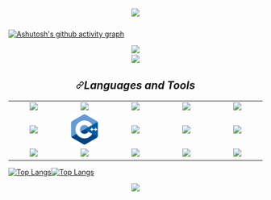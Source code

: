 <h1 align="center"> <a href=""> <img src="https://readme-typing-svg.herokuapp.com/?lines=console.log(%22Hello%2C%20World!%22);爱折腾的技术人!&center=true&size=27"> </a> </h1>


[![Ashutosh's github activity graph](https://github-readme-activity-graph.cyclic.app/graph?username=chenisvert&theme=dracula)](https://github.com/ashutosh00710/github-readme-activity-graph)



<div align="center"> <img height="137px" src="https://github-readme-stats.vercel.app/api?username=chenisvert&hide_title=true&hide_border=true&show_icons=trueline_height=21&text_color=000&icon_color=000&bg_color=0,ea6161,ffc64d,fffc4d,52fa5a&theme=graywhite" /> </div>


<div align="center"> <img height="137px" src="https://github-readme-stats.vercel.app/api?username=chenisvert&show_icons=true&theme=tokyonight" /> </div>


<h2 align="center" dir="auto"><a id="user-content-languages-and-tools" class="anchor" aria-hidden="true" href="#languages-and-tools"><svg class="octicon octicon-link" viewBox="0 0 16 16" version="1.1" width="16" height="16" aria-hidden="true"><path fill-rule="evenodd" d="M7.775 3.275a.75.75 0 001.06 1.06l1.25-1.25a2 2 0 112.83 2.83l-2.5 2.5a2 2 0 01-2.83 0 .75.75 0 00-1.06 1.06 3.5 3.5 0 004.95 0l2.5-2.5a3.5 3.5 0 00-4.95-4.95l-1.25 1.25zm-4.69 9.64a2 2 0 010-2.83l2.5-2.5a2 2 0 012.83 0 .75.75 0 001.06-1.06 3.5 3.5 0 00-4.95 0l-2.5 2.5a3.5 3.5 0 004.95 4.95l1.25-1.25a.75.75 0 00-1.06-1.06l-1.25 1.25a2 2 0 01-2.83 0z"></path></svg></a><i>Languages and Tools</i></h2>
<table width="100">
<tbody><tr>
    <td align="center" width="190">
        <a target="_blank" rel="noopener noreferrer nofollow" href="https://camo.githubusercontent.com/f65690513c9c1ac780a11596aa10e66b48cb8244d526dcedd6e9500c723317a7/68747470733a2f2f7777772e766563746f726c6f676f2e7a6f6e652f6c6f676f732f6e6573746a732f6e6573746a732d617232312e737667"><img src="https://camo.githubusercontent.com/f65690513c9c1ac780a11596aa10e66b48cb8244d526dcedd6e9500c723317a7/68747470733a2f2f7777772e766563746f726c6f676f2e7a6f6e652f6c6f676f732f6e6573746a732f6e6573746a732d617232312e737667" data-canonical-src="https://www.vectorlogo.zone/logos/nestjs/nestjs-ar21.svg" style="max-width: 100%;"></a>
    </td>
    <td align="center" width="190">
        <a target="_blank" rel="noopener noreferrer nofollow" href="https://camo.githubusercontent.com/5c469f960af5ff1c614f4c749099933c9efeddd8c01882d6f1ef3316bbe9acc0/68747470733a2f2f7777772e766563746f726c6f676f2e7a6f6e652f6c6f676f732f747970657363726970746c616e672f747970657363726970746c616e672d69636f6e2e737667"><img src="https://camo.githubusercontent.com/5c469f960af5ff1c614f4c749099933c9efeddd8c01882d6f1ef3316bbe9acc0/68747470733a2f2f7777772e766563746f726c6f676f2e7a6f6e652f6c6f676f732f747970657363726970746c616e672f747970657363726970746c616e672d69636f6e2e737667" data-canonical-src="https://www.vectorlogo.zone/logos/typescriptlang/typescriptlang-icon.svg" style="max-width: 100%;"></a>
    </td>
    <td align="center" width="190">
        <a target="_blank" rel="noopener noreferrer nofollow" href="https://camo.githubusercontent.com/ff5a371b2db4bfc982ee959fffc6cb103e545ccd9bfd7c9540bd4a0bf1d05668/68747470733a2f2f7777772e766563746f726c6f676f2e7a6f6e652f6c6f676f732f6170616368655f6b61666b612f6170616368655f6b61666b612d617232312e737667"><img src="https://camo.githubusercontent.com/ff5a371b2db4bfc982ee959fffc6cb103e545ccd9bfd7c9540bd4a0bf1d05668/68747470733a2f2f7777772e766563746f726c6f676f2e7a6f6e652f6c6f676f732f6170616368655f6b61666b612f6170616368655f6b61666b612d617232312e737667" data-canonical-src="https://www.vectorlogo.zone/logos/apache_kafka/apache_kafka-ar21.svg" style="max-width: 100%;"></a>
    </td>
     <td align="center" width="190">
        <a target="_blank" rel="noopener noreferrer nofollow" href="https://camo.githubusercontent.com/d6df2ed824318b047b34aca2e61298784abceaae65d2fc4369cbc349cf0b08c0/68747470733a2f2f7777772e766563746f726c6f676f2e7a6f6e652f6c6f676f732f616d617a6f6e5f6177732f616d617a6f6e5f6177732d617232312e737667"><img src="https://camo.githubusercontent.com/d6df2ed824318b047b34aca2e61298784abceaae65d2fc4369cbc349cf0b08c0/68747470733a2f2f7777772e766563746f726c6f676f2e7a6f6e652f6c6f676f732f616d617a6f6e5f6177732f616d617a6f6e5f6177732d617232312e737667" data-canonical-src="https://www.vectorlogo.zone/logos/amazon_aws/amazon_aws-ar21.svg" style="max-width: 100%;"></a>
    </td>
    <td align="center" width="190">
        <a target="_blank" rel="noopener noreferrer nofollow" href="https://camo.githubusercontent.com/51ab47b87f7b0b3dd0bf4e48ec5129ba7c5b5296e8e8b8c61d61a0018a753d3c/68747470733a2f2f7777772e766563746f726c6f676f2e7a6f6e652f6c6f676f732f6d6f6e676f64622f6d6f6e676f64622d617232312e737667"><img src="https://camo.githubusercontent.com/51ab47b87f7b0b3dd0bf4e48ec5129ba7c5b5296e8e8b8c61d61a0018a753d3c/68747470733a2f2f7777772e766563746f726c6f676f2e7a6f6e652f6c6f676f732f6d6f6e676f64622f6d6f6e676f64622d617232312e737667" data-canonical-src="https://www.vectorlogo.zone/logos/mongodb/mongodb-ar21.svg" style="max-width: 100%;"></a>
    </td>
</tr>
<tr>
    <td align="center" width="190">
        <a target="_blank" rel="noopener noreferrer" href="https://github.com/abranhe/programming-languages-logos/blob/master/src/javascript/javascript.svg"><img src="https://github.com/abranhe/programming-languages-logos/raw/master/src/javascript/javascript.svg" width="60" style="max-width: 100%;"></a>
    </td>
    <td align="center" width="190">
        <a target="_blank" rel="noopener noreferrer" href="https://github.com/devicons/devicon/blob/master/icons/cplusplus/cplusplus-original.svg"><img src="https://github.com/devicons/devicon/raw/master/icons/cplusplus/cplusplus-original.svg" width="60" style="max-width: 100%;"></a>
    </td>
     <td align="center" width="190">
        <a target="_blank" rel="noopener noreferrer nofollow" href="https://camo.githubusercontent.com/bd29043fa7ea7ac11eba0b820e9b5c598fa24d6864597ab7429dd3f492a5c4a8/68747470733a2f2f7777772e766563746f726c6f676f2e7a6f6e652f6c6f676f732f676f6c616e672f676f6c616e672d6f6666696369616c2e737667"><img src="https://camo.githubusercontent.com/bd29043fa7ea7ac11eba0b820e9b5c598fa24d6864597ab7429dd3f492a5c4a8/68747470733a2f2f7777772e766563746f726c6f676f2e7a6f6e652f6c6f676f732f676f6c616e672f676f6c616e672d6f6666696369616c2e737667" width="110" data-canonical-src="https://www.vectorlogo.zone/logos/golang/golang-official.svg" style="max-width: 100%;"></a>
    </td>
    <td align="center" width="190">
        <a target="_blank" rel="noopener noreferrer nofollow" href="https://camo.githubusercontent.com/ce5c1c07234a7e3a5224a86cad5c946f62b7ec77559986f7d1d32cc7a2f8c32c/68747470733a2f2f7777772e766563746f726c6f676f2e7a6f6e652f6c6f676f732f72656163746a732f72656163746a732d617232312e737667"><img src="https://camo.githubusercontent.com/ce5c1c07234a7e3a5224a86cad5c946f62b7ec77559986f7d1d32cc7a2f8c32c/68747470733a2f2f7777772e766563746f726c6f676f2e7a6f6e652f6c6f676f732f72656163746a732f72656163746a732d617232312e737667" data-canonical-src="https://www.vectorlogo.zone/logos/reactjs/reactjs-ar21.svg" style="max-width: 100%;"></a>
    </td>
    <td align="center">
        <a target="_blank" rel="noopener noreferrer" href="https://github.com/prplx/svg-logos/blob/master/svg/redux.svg"><img src="https://github.com/prplx/svg-logos/raw/master/svg/redux.svg" width="120" style="max-width: 100%;"></a>
    </td>
</tr>
<tr>
    <td align="center">
        <a target="_blank" rel="noopener noreferrer nofollow" href="https://camo.githubusercontent.com/29390c5d9f9b5969224ecd9f0c7a112caa64e1b82e5acd9b8fefc753c04d0397/68747470733a2f2f7777772e766563746f726c6f676f2e7a6f6e652f6c6f676f732f6a6573746a73696f2f6a6573746a73696f2d617232312e737667"><img src="https://camo.githubusercontent.com/29390c5d9f9b5969224ecd9f0c7a112caa64e1b82e5acd9b8fefc753c04d0397/68747470733a2f2f7777772e766563746f726c6f676f2e7a6f6e652f6c6f676f732f6a6573746a73696f2f6a6573746a73696f2d617232312e737667" data-canonical-src="https://www.vectorlogo.zone/logos/jestjsio/jestjsio-ar21.svg" style="max-width: 100%;"></a>
    </td>
    <td align="center">
        <a target="_blank" rel="noopener noreferrer nofollow" href="https://camo.githubusercontent.com/7272fbb96da1c2b30e16ba3608d1cf66ba8a30c5f8aa92e288b068b340f38ac7/68747470733a2f2f7777772e766563746f726c6f676f2e7a6f6e652f6c6f676f732f6e6f64656a732f6e6f64656a732d617232312e737667"><img src="https://camo.githubusercontent.com/7272fbb96da1c2b30e16ba3608d1cf66ba8a30c5f8aa92e288b068b340f38ac7/68747470733a2f2f7777772e766563746f726c6f676f2e7a6f6e652f6c6f676f732f6e6f64656a732f6e6f64656a732d617232312e737667" data-canonical-src="https://www.vectorlogo.zone/logos/nodejs/nodejs-ar21.svg" style="max-width: 100%;"></a>
    </td>
    <td align="center">
        <a target="_blank" rel="noopener noreferrer nofollow" href="https://camo.githubusercontent.com/89135bb967e8c6d05c8e02d69d00b0cb75eea7bbae2bea6a6de4f06b000b97fe/68747470733a2f2f7777772e766563746f726c6f676f2e7a6f6e652f6c6f676f732f657870726573736a732f657870726573736a732d617232312e737667"><img src="https://camo.githubusercontent.com/89135bb967e8c6d05c8e02d69d00b0cb75eea7bbae2bea6a6de4f06b000b97fe/68747470733a2f2f7777772e766563746f726c6f676f2e7a6f6e652f6c6f676f732f657870726573736a732f657870726573736a732d617232312e737667" data-canonical-src="https://www.vectorlogo.zone/logos/expressjs/expressjs-ar21.svg" style="max-width: 100%;"></a>
    </td>
    <td align="center">
        <a target="_blank" rel="noopener noreferrer nofollow" href="https://camo.githubusercontent.com/327eb32fd6830a169ec288f9caf1fe010c5ab5c437f894695ac478cccdd9c189/68747470733a2f2f7777772e766563746f726c6f676f2e7a6f6e652f6c6f676f732f66697265626173652f66697265626173652d617232312e737667"><img src="https://camo.githubusercontent.com/327eb32fd6830a169ec288f9caf1fe010c5ab5c437f894695ac478cccdd9c189/68747470733a2f2f7777772e766563746f726c6f676f2e7a6f6e652f6c6f676f732f66697265626173652f66697265626173652d617232312e737667" data-canonical-src="https://www.vectorlogo.zone/logos/firebase/firebase-ar21.svg" style="max-width: 100%;"></a>
    </td>
    <td align="center">
        <a target="_blank" rel="noopener noreferrer nofollow" href="https://camo.githubusercontent.com/3b0dab478a9e8d9bbc417a6edbc3e4fdc2f52990cbe0261c5588919667519461/68747470733a2f2f7777772e766563746f726c6f676f2e7a6f6e652f6c6f676f732f727573742d6c616e672f727573742d6c616e672d69636f6e2e737667"><img src="https://camo.githubusercontent.com/3b0dab478a9e8d9bbc417a6edbc3e4fdc2f52990cbe0261c5588919667519461/68747470733a2f2f7777772e766563746f726c6f676f2e7a6f6e652f6c6f676f732f727573742d6c616e672f727573742d6c616e672d69636f6e2e737667" data-canonical-src="https://www.vectorlogo.zone/logos/rust-lang/rust-lang-icon.svg" style="max-width: 100%;"></a>
    </td>
</tr>
</tbody></table>









[![Top Langs](https://github-readme-stats.vercel.app/api/top-langs/?username=chenisvert)](https://github.com/Christmas/github-readme-stats)[![Top Langs](https://github-readme-stats.vercel.app/api/top-langs/?username=chenisvert&layout=compact)](https://github.com/Christmas/github-readme-stats)

<div align="center">
  <img  src="https://github-profile-trophy.vercel.app/?username=chenisvert&theme=gruvbox&row=1&column=7&no-frame=true&no-bg=true" />
</div>






